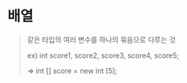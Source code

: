 # 배열

> 같은 타입의 여러 변수를 하나의 묶음으로 다루는 것
>
> ex) int score1, score2, score3, score4, score5;
>
> => int [] score = new int [5];

